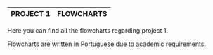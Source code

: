 | PROJECT 1 | FLOWCHARTS |
| ------ | ------ |

Here you can find all the flowcharts regarding project 1.

Flowcharts are written in Portuguese due to academic requirements.

